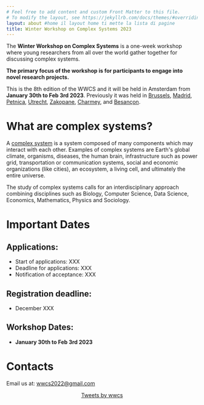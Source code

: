 ```yaml
---
# Feel free to add content and custom Front Matter to this file.
# To modify the layout, see https://jekyllrb.com/docs/themes/#overriding-theme-defaults
layout: about #home il layout home ti mette la lista di pagine
title: Winter Workshop on Complex Systems 2023
---
```

The **Winter Workshop on Complex Systems** is a one-week workshop where young researchers from all over the world gather together for discussing complex systems.

**The primary focus of the workshop is for participants to engage into novel research projects.**

This is the 8th edition of the WWCS and it will be held in Amsterdam from **January 30th to Feb 3rd 2023**.
Previously it was held in [Brussels](https://ai.vub.ac.be/complexity/), [Madrid](http://wwcs2016.altervista.org/wwcswordyversion/?doing_wp_cron=1557075926.8519909381866455078125), [Petnica](https://wwcs2017ed.wixsite.com/wwcs), [Utrecht](https://wwcs2018.github.io/), [Zakopane](http://wwcs2019.org), [Charmey](https://wwcs2020.github.io/), and [Besançon](https://wwcs2022.github.io/).


# What are complex systems?
A [complex system](https://en.wikipedia.org/wiki/Complex_system) is a system composed of many components which may interact with each other. Examples of complex systems are Earth's global climate, organisms, diseases, the human brain, infrastructure such as power grid, transportation or communication systems, social and economic organizations (like cities), an ecosystem, a living cell, and ultimately the entire universe.

The study of complex systems calls for an interdisciplinary approach combining disciplines such as Biology, Computer Science, Data Science, Economics, Mathematics, Physics and Sociology.

# Important Dates


## Applications:
- Start of applications: XXX
- Deadline for applications: XXX
- Notification of acceptance: XXX


## Registration deadline:
- December XXX

## Workshop Dates:
- **January 30th to Feb 3rd 2023**


# Contacts

Email us at: [wwcs2022@gmail.com](mailto:wwcs2022@gmail.com)
<!-- Twitter: "@winter_complex" -->

<center>
<a class="twitter-timeline" data-width="300" data-height="550" href="https://twitter.com/winter_complex">Tweets by wwcs</a> <script async src="https://platform.twitter.com/widgets.js" charset="utf-8"></script> </center>
